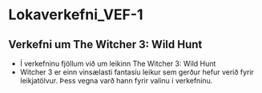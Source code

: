 # Lokaverkefni_VEF-1

## Verkefni um The Witcher 3: Wild Hunt
* Í verkefninu fjöllum við um leikinn The Witcher 3: Wild Hunt
* Witcher 3 er einn vinsælasti fantasíu leikur sem gerður hefur verið fyrir leikjatölvur.
Þess vegna varð hann fyrir valinu í verkefninu.
